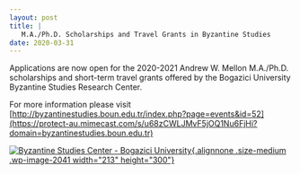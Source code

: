 ```yaml
---
layout: post
title: |
   M.A./Ph.D. Scholarships and Travel Grants in Byzantine Studies
date: 2020-03-31
---
```


Applications are now open for the 2020-2021 Andrew W. Mellon M.A./Ph.D.
scholarships and short-term travel grants offered by the Bogazici
University Byzantine Studies Research Center.

For more
information please visit
[http://byzantinestudies.boun.edu.tr/index.php?page=events&id=52](https://protect-au.mimecast.com/s/u68zCWLJMvF5jOQ1Nu6FjHi?domain=byzantinestudies.boun.edu.tr) 

[![Byzantine
Studies Center - Bogazici
University](http://www.aabs.org.au//wp-content/uploads/wp-content/uploads/2020/03/Byzantine-Studies-Center-Bogazici-University-213x300.png){.alignnone
.size-medium .wp-image-2041 width="213"
height="300"}](http://www.aabs.org.au//wp-content/uploads/wp-content/uploads/2020/03/Byzantine-Studies-Center-Bogazici-University.png)
